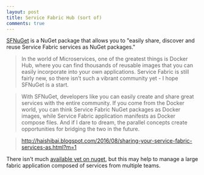 ```yaml
---
layout: post
title: Service Fabric Hub (sort of)
comments: true
---
```

[SFNuGet](http://nuget.org/packages/SFNuGet/0.1.1) is a NuGet package that allows you to "easily share, discover and reuse Service Fabric services as NuGet packages."

> In the world of Microservices, one of the greatest things is Docker Hub, where you can find thousands of reusable images that you can easily incorporate into your own applications. Service Fabric is still fairly new, so there isn’t such a vibrant community yet - I hope SFNuGet is a start.

> With SFNuGet, developers like you can easily create and share great services with the entire community. If you come from the Docker world, you can think Service Fabric NuGet packages as Docker images, while Service Fabric application manifests as Docker compose files. And if I dare to dream, the parallel concepts create opportunities for bridging the two in the future.

> http://haishibai.blogspot.com/2016/08/sharing-your-service-fabric-services-as.html?m=1

There isn't much [available yet on nuget](https://www.nuget.org/packages?q=Tags%3A%22SFNuGet%22), but this may help to manage a large fabric application composed of services from multiple teams. 